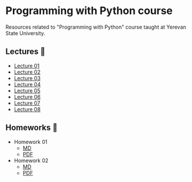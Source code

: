 # Programming with Python course

Resources related to "Programming with Python" course taught at Yerevan State University.

## Lectures 📖

- [Lecture 01](lectures/Lecture01.ipynb)
- [Lecture 02](lectures/Lecture02.ipynb)
- [Lecture 03](lectures/Lecture03.ipynb)
- [Lecture 04](lectures/Lecture04.ipynb)
- [Lecture 05](lectures/Lecture05.ipynb)
- [Lecture 06](lectures/Lecture06.ipynb)
- [Lecture 07](lectures/Lecture07.ipynb)
- [Lecture 08](lectures/Lecture08.ipynb)

## Homeworks 📝

- Homework 01
    - [MD](homeworks/problems/Homework01.md) 
    - [PDF](homeworks/problems/Homework01.pdf)
- Homework 02
    - [MD](homeworks/problems/Homework02.md) 
    - [PDF](homeworks/problems/Homework02.pdf)
